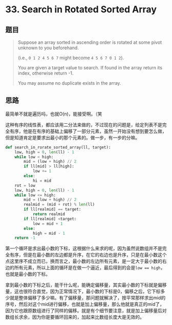 # 33. Search in Rotated Sorted Array          

## 题目

> Suppose an array sorted in ascending order is rotated at some pivot unknown to you beforehand.
>
> (i.e., `0 1 2 4 5 6 7` might become `4 5 6 7 0 1 2`).
>
> You are given a target value to search. If found in the array return its index, otherwise return -1.
>
> You may assume no duplicate exists in the array.

## 思路

最简单不就是遍历吗，也就O(n)，能接受啊。（笑

这种有序的线性表，都应该用二分法来做的，不过现在的问题是，给定列表不是完全有序，他是在有序的基础上偏移了一部分元素，虽然一开始没有想到要怎么做，但是知道肯定是要求出最小的那个元素的。做一步，有一步的分嘛。

```python
def search_in_rorate_sorted_array(ll, target):
	low, high = 0, len(ll) - 1
	while low < high:
		mid = (low + high) // 2
		if ll[mid] > ll[high]:
			low += 1
		else:
			hi = mid
	rot = low
	low, high = 0, len(ll) - 1
	while low <= high:
		mid = (low + high) // 2
		realmid = (mid + rot) % len(ll)
		if ll[realmid] == target:
			return realmid
		if ll[realmid] <target:
			low = mid + 1
		else:
			high = mid - 1
	return -1
```

第一个循环是求出最小数的下标，这根据什么来求的呢，因为虽然说数组并不是完全有序，但是在最小数的左边都是升序，在它的右边也是升序，只是在最小数这个点这里序不成立而已，换而言之，最小数的左边所有元素，是一定大于最小数的右边的所有元素，所以上面的循环是在做一个逼近，最后得到的会是`low == high`，也就是最小数的下标。

拿到最小数的下标之后，能干什么呢，能确定偏移量，其实最小数的下标就是偏移量，这也很符合直觉，因为正常情况下，最小数的下标是0，偏移之后，它下标多少就是整体偏移了多少嘛。有了偏移量，那问题就解决了，按平常那样求出mid的序号，然后对这个mid进行偏移，也就是加上偏移量，那么他就是真正的mid了，因为它也跟原数组进行了同样的偏移。就是有个细节要注意，就是加上偏移量后对数组长求余，因为你是要循环回来的，加起来比数组长度大是无效的。